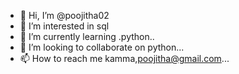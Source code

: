 - 👋 Hi, I’m @poojitha02
- 👀 I’m interested in sql
- 🌱 I’m currently learning .python..
- 💞️ I’m looking to collaborate on python...
- 📫 How to reach me kamma,poojitha@gmail.com...

<!---
poojitha02/poojitha02 is a ✨ special ✨ repository because its `README.md` (this file) appears on your GitHub profile.
You can click the Preview link to take a look at your changes.
--->
